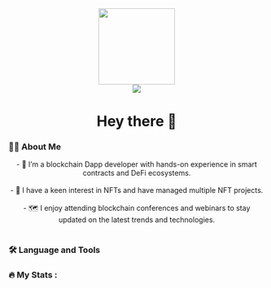 <div align="center">
  <img height="150" src="https://camo.githubusercontent.com/62da68eb62b1e5f175f7d1f0191dd89a653d7908feb22d37d4a0ab07365d6791/68747470733a2f2f6d656469612e67697068792e636f6d2f6d656469612f4d3967624264396e6244724f5475314d71782f67697068792e676966"  />
</div>
<div align="center">
</div>
<div align="center">
  <img src="https://visitor-badge.laobi.icu/badge?page_id=husna3249.husna3249&"  />
</div>
<h1 align="center">Hey there 👋</h1>
<h3 align="left">👩‍💻 About Me</h3>
<p align="center">
  - 🔭 I’m a blockchain Dapp developer with hands-on experience in smart contracts and DeFi ecosystems.<br><br>
  - 🌱 I have a keen interest in NFTs and have managed multiple NFT projects.<br><br>
  - 🗺️ I enjoy attending blockchain conferences and webinars to stay updated on the latest trends and technologies.<br><br>
</p>
<h3 align="left">🛠 Language and Tools</h3>
<div align="left">
  <!-- Existing icons -->
</div>
<h3 align="left">🔥 My Stats :</h3>
<div align="center">
  <!-- Existing graphs -->
</div>
<div align="center">
  <!-- Existing medium posts -->
</div>
<div align="left">
</div>
